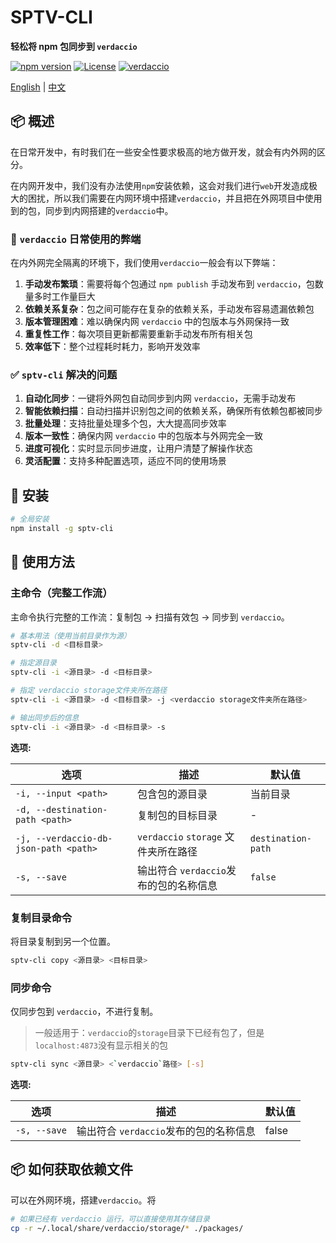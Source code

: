 # SPTV-CLI

**轻松将 npm 包同步到 `verdaccio`**

[![npm version](https://img.shields.io/badge/npm-v1.0.0-blue.svg)](https://www.npmjs.com/package/sptv-cli)
[![License](https://img.shields.io/badge/license-ISC-green.svg)](LICENSE)
[![verdaccio](https://img.shields.io/badge/verdaccio-v6.1.6-orange.svg)](https://`verdaccio`.org/)

[English](README.md) | [中文](README_CN.md)

## 📦 概述

在日常开发中，有时我们在一些安全性要求极高的地方做开发，就会有内外网的区分。

在内网开发中，我们没有办法使用`npm`安装依赖，这会对我们进行`web`开发造成极大的困扰，所以我们需要在内网环境中搭建``verdaccio``，并且把在外网项目中使用到的包，同步到内网搭建的`verdaccio`中。

### 🔴 `verdaccio` 日常使用的弊端

在内外网完全隔离的环境下，我们使用``verdaccio``一般会有以下弊端：

1. **手动发布繁琐**：需要将每个包通过 `npm publish` 手动发布到 `verdaccio`，包数量多时工作量巨大
2. **依赖关系复杂**：包之间可能存在复杂的依赖关系，手动发布容易遗漏依赖包
3. **版本管理困难**：难以确保内网 `verdaccio` 中的包版本与外网保持一致
4. **重复性工作**：每次项目更新都需要重新手动发布所有相关包
6. **效率低下**：整个过程耗时耗力，影响开发效率

### ✅ `sptv-cli` 解决的问题

1. **自动化同步**：一键将外网包自动同步到内网 `verdaccio`，无需手动发布
2. **智能依赖扫描**：自动扫描并识别包之间的依赖关系，确保所有依赖包都被同步
3. **批量处理**：支持批量处理多个包，大大提高同步效率
4. **版本一致性**：确保内网 `verdaccio` 中的包版本与外网完全一致
6. **进度可视化**：实时显示同步进度，让用户清楚了解操作状态
7. **灵活配置**：支持多种配置选项，适应不同的使用场景

## 🚀 安装

```bash
# 全局安装
npm install -g sptv-cli
```

## 📖 使用方法

### 主命令（完整工作流）

主命令执行完整的工作流：复制包 → 扫描有效包 → 同步到 `verdaccio`。

```bash
# 基本用法（使用当前目录作为源）
sptv-cli -d <目标目录>

# 指定源目录
sptv-cli -i <源目录> -d <目标目录>

# 指定 verdaccio storage文件夹所在路径
sptv-cli -i <源目录> -d <目标目录> -j <verdaccio storage文件夹所在路径>

# 输出同步后的信息
sptv-cli -i <源目录> -d <目标目录> -s
```

**选项:**

| 选项 | 描述 | 默认值 |
|------|------|--------|
| `-i, --input <path>` | 包含包的源目录 | 当前目录 |
| `-d, --destination-path <path>` | 复制包的目标目录 | - |
| `-j, --verdaccio-db-json-path <path>` | `verdaccio` `storage` 文件夹所在路径 | `destination-path` |
| `-s, --save` | 输出符合 `verdaccio`发布的包的名称信息 | `false` |

### 复制目录命令

将目录复制到另一个位置。

```bash
sptv-cli copy <源目录> <目标目录>
```

### 同步命令

仅同步包到 `verdaccio`，不进行复制。

> 一般适用于：`verdaccio`的`storage`目录下已经有包了，但是`localhost:4873`没有显示相关的包

```bash
sptv-cli sync <源目录> <`verdaccio`路径> [-s]
```

**选项:**

| 选项 | 描述 | 默认值 |
|------|------|--------|
| `-s, --save` | 输出符合 `verdaccio`发布的包的名称信息 | false |

## 📦 如何获取依赖文件

可以在外网环境，搭建`verdaccio`。将

```bash
# 如果已经有 verdaccio 运行，可以直接使用其存储目录
cp -r ~/.local/share/verdaccio/storage/* ./packages/
```